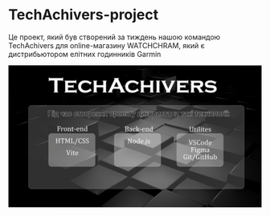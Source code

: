 # TechAchivers-project

Це проект, який був створений за тиждень нашою командою TechAchivers для online-магазину WATCHCHRAM, який є дистрибьютором елітних годинників Garmin

![Technology](./assets/techachivers-project.jpg)

